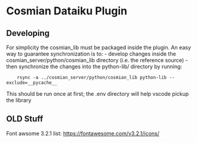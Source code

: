 # Cosmian Dataiku Plugin



## Developing

For simplicity the cosmian_lib must be packaged inside the plugin.
An easy way to guarantee synchronization is to:
    - develop changes inside the cosmian_server/python/cosmian_lib directory (i.e. the reference source)
    - then synchronize the changes into the python-lib/ directory by running:

        rsync -a ../cosmian_server/python/cosmian_lib python-lib --exclude=__pycache__ 

This should be run once at first; the .env directory will help vscode pickup the library



## OLD Stuff
Font awsome 3.2.1 list: https://fontawesome.com/v3.2.1/icons/